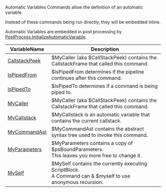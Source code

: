 Automatic Variables Commands allow the definition of an automatic variable.

Instead of these commands being run directly, they will be embedded inline.

Automatic Variables are embedded in post processing by [PostProcess.InitializeAutomaticVariable](docs/PostProcess.InitializeAutomaticVariable.md).


|VariableName                                                       |Description                                                                                                          |
|-------------------------------------------------------------------|---------------------------------------------------------------------------------------------------------------------|
|[CallstackPeek](/docs/Automatic.Variable.CallstackPeek.md)         |$MyCaller (aka $CallStackPeek) contains the CallstackFrame that called this command.                                 |
|[IsPipedFrom](/docs/PipeScript.Automatic.Variable.IsPipedFrom.md)  |$IsPipedFrom determines if the pipeline continues after this command.                                                |
|[IsPipedTo](/docs/PipeScript.Automatic.Variable.IsPipedTo.md)      |$IsPipedTo determines if a command is being piped to.                                                                |
|[MyCaller](/docs/PipeScript.Automatic.Variable.MyCaller.md)        |$MyCaller (aka $CallStackPeek) contains the CallstackFrame that called this command.                                 |
|[MyCallstack](/docs/PipeScript.Automatic.Variable.MyCallstack.md)  |$MyCallstack is an automatic variable that contains the current callstack.                                           |
|[MyCommandAst](/docs/PipeScript.Automatic.Variable.MyCommandAst.md)|$MyCommandAst contains the abstract syntax tree used to invoke this command.                                         |
|[MyParameters](/docs/PipeScript.Automatic.Variable.MyParameters.md)|$MyParameters contains a copy of $psBoundParameters.<br/>        This leaves you more free to change it.             |
|[MySelf](/docs/PipeScript.Automatic.Variable.MySelf.md)            |$MySelf contains the currently executing ScriptBlock.<br/>        A Command can & $myself to use anonymous recursion.|



